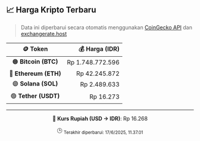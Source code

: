 

<!-- HARGA_KRIPTO -->
## 📈 Harga Kripto Terbaru

> Data ini diperbarui secara otomatis menggunakan [CoinGecko API](https://www.coingecko.com/) dan [exchangerate.host](https://exchangerate.host/)

<div align="center">

| 🪙 Token | 💰 Harga (IDR) |
|:------:|---------------:|
| 🟠 **Bitcoin (BTC)**   | Rp 1.748.772.596 |
| 🔵 **Ethereum (ETH)**  | Rp 42.245.872 |
| 🟣 **Solana (SOL)**    | Rp 2.489.633 |
| 🟢 **Tether (USDT)**   | Rp 16.273 |

---

💱 **Kurs Rupiah (USD → IDR)**: Rp 16.268

🕒 <sub>Terakhir diperbarui: 17/6/2025, 11.37.01</sub>

</div>
<!-- /HARGA_KRIPTO -->